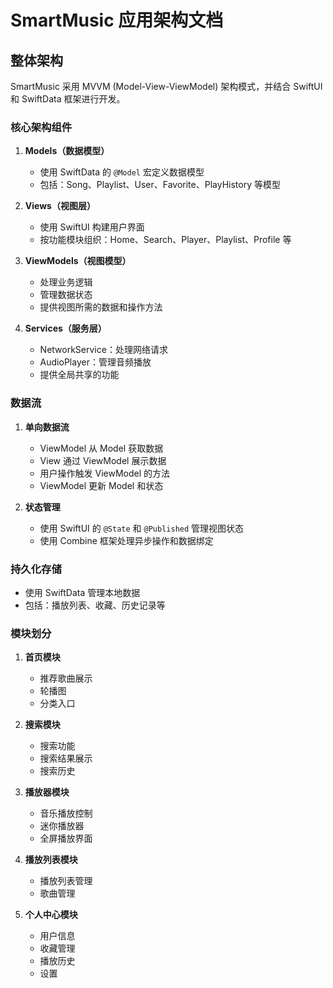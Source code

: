 # SmartMusic 应用架构文档

## 整体架构

SmartMusic 采用 MVVM (Model-View-ViewModel) 架构模式，并结合 SwiftUI 和 SwiftData 框架进行开发。

### 核心架构组件

1. **Models（数据模型）**
   - 使用 SwiftData 的 `@Model` 宏定义数据模型
   - 包括：Song、Playlist、User、Favorite、PlayHistory 等模型

2. **Views（视图层）**
   - 使用 SwiftUI 构建用户界面
   - 按功能模块组织：Home、Search、Player、Playlist、Profile 等

3. **ViewModels（视图模型）**
   - 处理业务逻辑
   - 管理数据状态
   - 提供视图所需的数据和操作方法

4. **Services（服务层）**
   - NetworkService：处理网络请求
   - AudioPlayer：管理音频播放
   - 提供全局共享的功能

### 数据流

1. **单向数据流**
   - ViewModel 从 Model 获取数据
   - View 通过 ViewModel 展示数据
   - 用户操作触发 ViewModel 的方法
   - ViewModel 更新 Model 和状态

2. **状态管理**
   - 使用 SwiftUI 的 `@State` 和 `@Published` 管理视图状态
   - 使用 Combine 框架处理异步操作和数据绑定

### 持久化存储

- 使用 SwiftData 管理本地数据
- 包括：播放列表、收藏、历史记录等

### 模块划分

1. **首页模块**
   - 推荐歌曲展示
   - 轮播图
   - 分类入口

2. **搜索模块**
   - 搜索功能
   - 搜索结果展示
   - 搜索历史

3. **播放器模块**
   - 音乐播放控制
   - 迷你播放器
   - 全屏播放界面

4. **播放列表模块**
   - 播放列表管理
   - 歌曲管理

5. **个人中心模块**
   - 用户信息
   - 收藏管理
   - 播放历史
   - 设置
